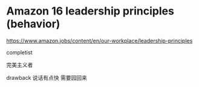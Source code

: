 # Amazon 16 leadership principles (behavior)  
https://www.amazon.jobs/content/en/our-workplace/leadership-principles




completist

完美主义者


drawback
说话有点快
需要园回来